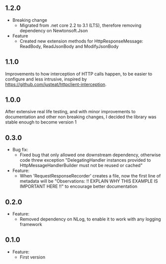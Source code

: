 ## 1.2.0
- Breaking change
    - Migrated from .net core 2.2 to 3.1 (LTS), therefore removing dependency on Newtonsoft.Json
- Feature
    - Created new extension methods for HttpResponseMessage: ReadBody, ReadJsonBody<T> and ModifyJsonBody<T>

## 1.1.0
Improvements to how interception of HTTP calls happen, to be easier to configure and less intrusive, inspired by https://github.com/justeat/httpclient-interception.

## 1.0.0
After extensive real life testing, and with minor improvements to documentation and other non breaking changes, I decided the library was stable enough to become version 1

## 0.3.0
- Bug fix:
    - Fixed bug that only allowed one downstream dependency, otherwise code threw exception "DelegatingHandler instances provided to HttpMessageHandlerBuilder must not be reused or cached"
- Feature:
    -  When 'RequestResponseRecorder' creates a file, now the first line of metadata will be "Observations: !! EXPLAIN WHY THIS EXAMPLE IS IMPORTANT HERE !!" to encourage better documentation

## 0.2.0
- Feature:
    - Removed dependency on NLog, to enable it to work with any logging framework

## 0.1.0
- Feature:
    - First version